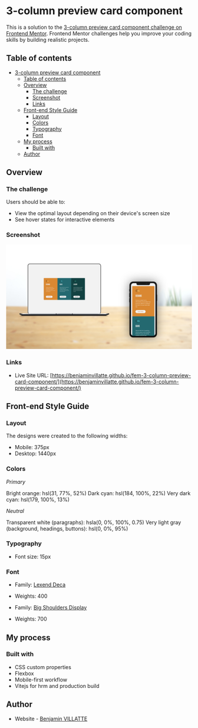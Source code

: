 # 3-column preview card component

This is a solution to the [3-column preview card component challenge on Frontend Mentor](https://www.frontendmentor.io/challenges/3column-preview-card-component-pH92eAR2-). Frontend Mentor challenges help you improve your coding skills by building realistic projects. 

## Table of contents

- [3-column preview card component](#3-column-preview-card-component)
  - [Table of contents](#table-of-contents)
  - [Overview](#overview)
    - [The challenge](#the-challenge)
    - [Screenshot](#screenshot)
    - [Links](#links)
  - [Front-end Style Guide](#front-end-style-guide)
    - [Layout](#layout)
    - [Colors](#colors)
    - [Typography](#typography)
    - [Font](#font)
  - [My process](#my-process)
    - [Built with](#built-with)
  - [Author](#author)


## Overview

### The challenge

Users should be able to:

- View the optimal layout depending on their device's screen size
- See hover states for interactive elements

### Screenshot

![](./screenshot.jpg)


### Links

- Live Site URL: [https://benjaminvillatte.github.io/fem-3-column-preview-card-component/](https://benjaminvillatte.github.io/fem-3-column-preview-card-component/)


## Front-end Style Guide

### Layout

The designs were created to the following widths:

- Mobile: 375px
- Desktop: 1440px

### Colors

_Primary_

Bright orange: hsl(31, 77%, 52%)
Dark cyan: hsl(184, 100%, 22%)
Very dark cyan: hsl(179, 100%, 13%)

_Neutral_

Transparent white (paragraphs): hsla(0, 0%, 100%, 0.75)
Very light gray (background, headings, buttons): hsl(0, 0%, 95%)

### Typography

- Font size: 15px

### Font

- Family: [Lexend Deca](https://fonts.google.com/specimen/Lexend+Deca)
- Weights: 400

- Family: [Big Shoulders Display](https://fonts.google.com/specimen/Big+Shoulders+Display)
- Weights: 700

## My process

### Built with

- CSS custom properties
- Flexbox
- Mobile-first workflow
- Vitejs for hrm and production build

## Author

- Website - [Benjamin VILLATTE](https://www.benjaminvillatte.fr)
